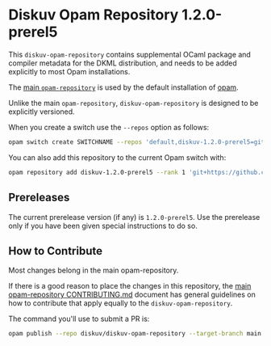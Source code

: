 # Diskuv Opam Repository 1.2.0-prerel5

This `diskuv-opam-repository` contains supplemental OCaml package and compiler
metadata for the DKML distribution, and needs to be added explicitly to most
Opam installations.

The [main `opam-repository`](https://github.com/ocaml/opam-repository)
is used by the default installation of [opam](https://opam.ocaml.org/).

Unlike the main `opam-repository`, `diskuv-opam-repository` is designed to
be explicitly versioned.

When you create a switch use the `--repos` option as follows:

```bash
opam switch create SWITCHNAME --repos 'default,diskuv-1.2.0-prerel5=git+https://github.com/diskuv/diskuv-opam-repository.git#1.2.0-prerel5' 4.12.1
```

You can also add this repository to the current Opam switch with:

```bash
opam repository add diskuv-1.2.0-prerel5 --rank 1 'git+https://github.com/diskuv/diskuv-opam-repository.git#1.2.0-prerel5'
```

## Prereleases

The current prerelease version (if any) is `1.2.0-prerel5`. Use the prerelease only if you have been given
special instructions to do so.

## How to Contribute

Most changes belong in the main opam-repository.

If there is a good reason to place the changes in this repository, the
[main opam-repository CONTRIBUTING.md](https://github.com/ocaml/opam-repository/blob/master/CONTRIBUTING.md)
document has general guidelines on how to contribute that apply equally to
the `diskuv-opam-repository`.

The command you'll use to submit a PR is:

```bash
opam publish --repo diskuv/diskuv-opam-repository --target-branch main
```
